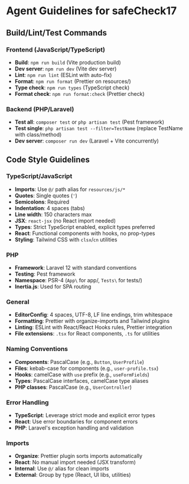 # Agent Guidelines for safeCheck17

## Build/Lint/Test Commands

### Frontend (JavaScript/TypeScript)

- **Build**: `npm run build` (Vite production build)
- **Dev server**: `npm run dev` (Vite dev server)
- **Lint**: `npm run lint` (ESLint with auto-fix)
- **Format**: `npm run format` (Prettier on resources/)
- **Type check**: `npm run types` (TypeScript check)
- **Format check**: `npm run format:check` (Prettier check)

### Backend (PHP/Laravel)

- **Test all**: `composer test` or `php artisan test` (Pest framework)
- **Test single**: `php artisan test --filter=TestName` (replace TestName with class/method)
- **Dev server**: `composer run dev` (Laravel + Vite concurrently)

## Code Style Guidelines

### TypeScript/JavaScript

- **Imports**: Use `@/` path alias for `resources/js/*`
- **Quotes**: Single quotes (`'`)
- **Semicolons**: Required
- **Indentation**: 4 spaces (tabs)
- **Line width**: 150 characters max
- **JSX**: `react-jsx` (no React import needed)
- **Types**: Strict TypeScript enabled, explicit types preferred
- **React**: Functional components with hooks, no prop-types
- **Styling**: Tailwind CSS with `clsx`/`cn` utilities

### PHP

- **Framework**: Laravel 12 with standard conventions
- **Testing**: Pest framework
- **Namespace**: PSR-4 (`App\` for app/, `Tests\` for tests/)
- **Inertia.js**: Used for SPA routing

### General

- **EditorConfig**: 4 spaces, UTF-8, LF line endings, trim whitespace
- **Formatting**: Prettier with organize-imports and Tailwind plugins
- **Linting**: ESLint with React/React Hooks rules, Prettier integration
- **File extensions**: `.tsx` for React components, `.ts` for utilities

### Naming Conventions

- **Components**: PascalCase (e.g., `Button`, `UserProfile`)
- **Files**: kebab-case for components (e.g., `user-profile.tsx`)
- **Hooks**: camelCase with `use` prefix (e.g., `useFormFields`)
- **Types**: PascalCase interfaces, camelCase type aliases
- **PHP classes**: PascalCase (e.g., `UserController`)

### Error Handling

- **TypeScript**: Leverage strict mode and explicit error types
- **React**: Use error boundaries for component errors
- **PHP**: Laravel's exception handling and validation

### Imports

- **Organize**: Prettier plugin sorts imports automatically
- **React**: No manual import needed (JSX transform)
- **Internal**: Use `@/` alias for clean imports
- **External**: Group by type (React, UI libs, utilities)
